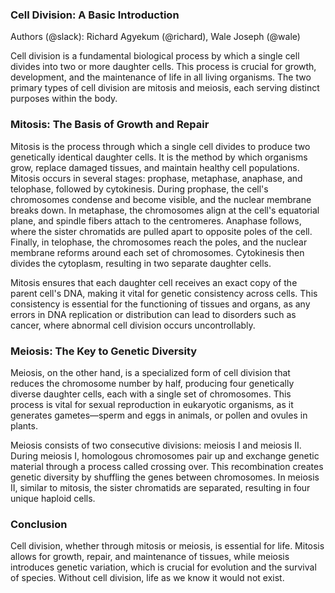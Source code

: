 ### Cell Division: A Basic Introduction<a id="cell-division-a-basic-introduction"></a>

Authors (@slack): Richard Agyekum (@richard), Wale Joseph (@wale)

Cell division is a fundamental biological process by which a single cell divides into two or more daughter cells. This process is crucial for growth, development, and the maintenance of life in all living organisms. The two primary types of cell division are mitosis and meiosis, each serving distinct purposes within the body.


### Mitosis: The Basis of Growth and Repair<a id="mitosis-the-basis-of-growth-and-repair"></a>

Mitosis is the process through which a single cell divides to produce two genetically identical daughter cells. It is the method by which organisms grow, replace damaged tissues, and maintain healthy cell populations. Mitosis occurs in several stages: prophase, metaphase, anaphase, and telophase, followed by cytokinesis. During prophase, the cell's chromosomes condense and become visible, and the nuclear membrane breaks down. In metaphase, the chromosomes align at the cell's equatorial plane, and spindle fibers attach to the centromeres. Anaphase follows, where the sister chromatids are pulled apart to opposite poles of the cell. Finally, in telophase, the chromosomes reach the poles, and the nuclear membrane reforms around each set of chromosomes. Cytokinesis then divides the cytoplasm, resulting in two separate daughter cells.

Mitosis ensures that each daughter cell receives an exact copy of the parent cell's DNA, making it vital for genetic consistency across cells. This consistency is essential for the functioning of tissues and organs, as any errors in DNA replication or distribution can lead to disorders such as cancer, where abnormal cell division occurs uncontrollably.


### Meiosis: The Key to Genetic Diversity<a id="meiosis-the-key-to-genetic-diversity"></a>

Meiosis, on the other hand, is a specialized form of cell division that reduces the chromosome number by half, producing four genetically diverse daughter cells, each with a single set of chromosomes. This process is vital for sexual reproduction in eukaryotic organisms, as it generates gametes—sperm and eggs in animals, or pollen and ovules in plants.

Meiosis consists of two consecutive divisions: meiosis I and meiosis II. During meiosis I, homologous chromosomes pair up and exchange genetic material through a process called crossing over. This recombination creates genetic diversity by shuffling the genes between chromosomes. In meiosis II, similar to mitosis, the sister chromatids are separated, resulting in four unique haploid cells.


### Conclusion<a id="conclusion"></a>

Cell division, whether through mitosis or meiosis, is essential for life. Mitosis allows for growth, repair, and maintenance of tissues, while meiosis introduces genetic variation, which is crucial for evolution and the survival of species. Without cell division, life as we know it would not exist.
